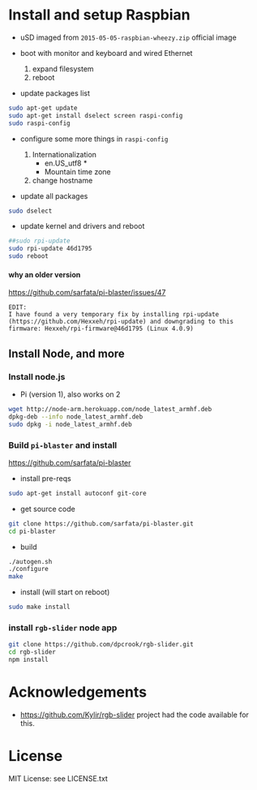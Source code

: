 
# Install and setup Raspbian


- uSD imaged from `2015-05-05-raspbian-wheezy.zip` official image

- boot with monitor and keyboard and wired Ethernet
  1. expand filesystem
  1. reboot

- update packages list
  
```bash
sudo apt-get update
sudo apt-get install dselect screen raspi-config
sudo raspi-config
```

- configure some more things in `raspi-config`
  1. Internationalization
     - en.US_utf8 *
     - Mountain time zone
  1. change hostname

- update all packages

```bash
sudo dselect
```

- update kernel and drivers and reboot

```bash
##sudo rpi-update
sudo rpi-update 46d1795
sudo reboot
```

#### why an older version

https://github.com/sarfata/pi-blaster/issues/47

```
EDIT:
I have found a very temporary fix by installing rpi-update (https://github.com/Hexxeh/rpi-update) and downgrading to this firmware: Hexxeh/rpi-firmware@46d1795 (Linux 4.0.9)
```

## Install Node,  and more

### Install node.js

- Pi (version 1), also works on 2

```bash
wget http://node-arm.herokuapp.com/node_latest_armhf.deb
dpkg-deb --info node_latest_armhf.deb
sudo dpkg -i node_latest_armhf.deb
```

<!-- - Pi (version 2)  -->

<!-- ```bash -->
<!-- curl -sL https://deb.nodesource.com/setup_0.12 | sudo bash - -->
<!-- sudo apt-get install -y build-essential python-dev python-rpi.gpio nodejs -->
<!-- ``` -->

### Build `pi-blaster` and install

https://github.com/sarfata/pi-blaster


- install pre-reqs

```bash
sudo apt-get install autoconf git-core
```

- get source code

```bash
git clone https://github.com/sarfata/pi-blaster.git
cd pi-blaster
```


- build

```bash
./autogen.sh
./configure
make
```

- install (will start on reboot)

```bash
sudo make install
```

<!-- - run -->

<!-- ``` -->
<!-- sudo ./pi-blaster -->
<!-- ``` -->


### install `rgb-slider` node app

```bash
git clone https://github.com/dpcrook/rgb-slider.git
cd rgb-slider
npm install
```


# Acknowledgements

- https://github.com/Kylir/rgb-slider project had the code available for this.

# License

MIT License: see LICENSE.txt

